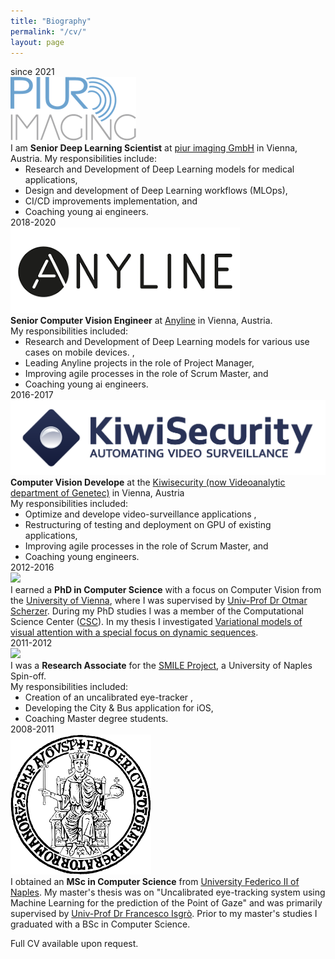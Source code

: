 ```yaml
---
title: "Biography"
permalink: "/cv/"
layout: page
---
```


<article>
<div class="bibliography">
    <div class="item">
        <div class="timespan">since 2021</div>
        <div class="pic">
            <div class="dot"></div>
            <div class="logo">
                <img src="/assets/images/piur-logo.png" />
            </div>
        </div>
        <div class="desc">
I am <b>Senior Deep Learning Scientist</b> at <a href="https://piurimaging.com/" target="_blank">piur imaging GmbH</a> in Vienna, Austria.
My responsibilities include:
<ul style="margin: 0;">
    <li style="margin: 0;">Research and Development of Deep Learning models for medical applications,</li>
    <li style="margin: 0;">Design and development of Deep Learning workflows (MLOps),</li>
    <li style="margin: 0;">CI/CD improvements implementation, and</li>
    <li style="margin: 0;">Coaching young ai engineers.</li>
</ul>
        </div>
    </div>
    <div class="item">
        <div class="timespan">2018-2020</div>
        <div class="pic">
            <div class="dot"></div>
            <div class="logo">
                <img src="/assets/images/anyline-logo.png" />
            </div>
        </div>
        <div class="desc">
<b>Senior Computer Vision Engineer</b> at <a href="https://anyline.com/" target="_blank">Anyline</a> in Vienna, Austria.<br />
My responsibilities included:
<ul style="margin: 0;">
    <li style="margin: 0;">Research and Development of Deep Learning models for various use cases on mobile devices. ,</li>
    <li style="margin: 0;">Leading Anyline projects in the role of Project Manager,</li>
    <li style="margin: 0;">Improving agile processes in the role of Scrum Master, and</li>
    <li style="margin: 0;">Coaching young ai engineers.</li>
</ul>
        </div>
    </div>
    <div class="item">
        <div class="timespan">2016-2017</div>
        <div class="pic">
            <div class="dot"></div>
            <div class="logo">
                <img src="/assets/images/kiwi-logo.png" />
            </div>
        </div>
        <div class="desc"> 
        <b>Computer Vision Develope</b>  at the <a href="https://www.genetec.com/products/unified-security/omnicast/video-analytics" target="_blank">Kiwisecurity (now Videoanalytic department of Genetec)</a> in Vienna, Austria<br />
        My responsibilities included:
        <ul style="margin: 0;">
            <li style="margin: 0;">Optimize and develope video-surveillance applications ,</li>
            <li style="margin: 0;">Restructuring of testing and deployment on GPU of existing applications,</li>
            <li style="margin: 0;">Improving agile processes in the role of Scrum Master, and</li>
            <li style="margin: 0;">Coaching young engineers.</li>
        </ul>
    </div>
    </div>
    <div class="item">
        <div class="timespan">2012-2016</div>
        <div class="pic">
            <div class="dot"></div>
            <div class="logo">
                <img src="/assets/images/univie-logo.png" />
            </div>
        </div>
        <div class="desc">
            I earned a <b>PhD in Computer Science</b> with a focus on Computer Vision from the <a href="https://www.univie.ac.at/" target="_blank">University of Vienna</a>, where I was supervised by <a href="https://www.csc.univie.ac.at/scherzer/" target="_blank">Univ-Prof Dr Otmar Scherzer</a>.
            During my PhD studies I was a member of the Computational Science Center (<a href="https://www.csc.univie.ac.at/" target="_blank">CSC</a>).
            In my thesis I investigated <a href="https://utheses.univie.ac.at/detail/38425/" target="_blank">Variational models of visual attention with a special focus on dynamic sequences</a>.
        </div>
    </div>
    <div class="item">
        <div class="timespan">2011-2012</div>
        <div class="pic">
            <div class="dot"></div>
            <div class="logo">
                <img src="/assets/images/univie-logo.png" />
            </div>
        </div>
        <div class="desc">
            I was a <b>Research Associate</b> for the <a href="http://www.smile.unina.it/index.php/eye-tracker" target="_blank">SMILE Project</a>, a University of Naples Spin-off.<br />
        My responsibilities included:
        <ul style="margin: 0;">
            <li style="margin: 0;">Creation of an uncalibrated eye-tracker ,</li>
            <li style="margin: 0;">Developing the City & Bus application for iOS,</li>
            <li style="margin: 0;">Coaching Master degree students.</li>
        </ul>
        </div>
    </div>
    <div class="item">
        <div class="timespan">2008-2011</div>
        <div class="pic">
            <div class="dot"></div>
            <div class="logo">
                <img src="/assets/images/fed2-logo.png" />
            </div>
        </div>
        <div class="desc">I obtained an <b>MSc in Computer Science</b> from <a href="http://www.unina.it/en_GB/home" target="_blank">University Federico II of Naples</a>. My master's thesis was on "Uncalibrated eye-tracking system using Machine Learning for the prediction of the Point of Gaze" and was primarily supervised by <a href="https://www.docenti.unina.it/#!/professor/4652414e434553434f495347524f27534752464e4336365432364732373341/riferimenti" target="_blank">Univ-Prof Dr Francesco Isgrò</a>. Prior to my master's studies I graduated with a BSc in Computer Science.</div>
    </div>
</div>
<p>Full CV available upon request.</p>
</article>

